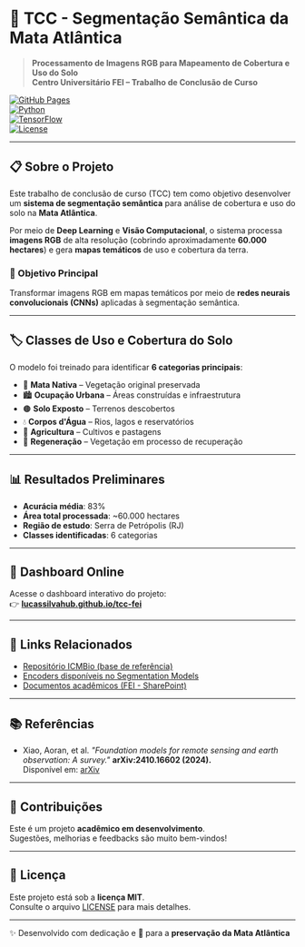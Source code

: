# 🌱 TCC - Segmentação Semântica da Mata Atlântica  

> **Processamento de Imagens RGB para Mapeamento de Cobertura e Uso do Solo**  
> **Centro Universitário FEI – Trabalho de Conclusão de Curso**

[![GitHub Pages](https://img.shields.io/badge/GitHub%20Pages-Live-brightgreen)](https://lucassilvahub.github.io/tcc-fei/)  
[![Python](https://img.shields.io/badge/Python-3.8+-blue.svg)](https://python.org)  
[![TensorFlow](https://img.shields.io/badge/TensorFlow-2.x-orange.svg)](https://tensorflow.org)  
[![License](https://img.shields.io/badge/License-MIT-yellow.svg)](LICENSE)  

---

## 📋 Sobre o Projeto  

Este trabalho de conclusão de curso (TCC) tem como objetivo desenvolver um **sistema de segmentação semântica** para análise de cobertura e uso do solo na **Mata Atlântica**.  

Por meio de **Deep Learning** e **Visão Computacional**, o sistema processa **imagens RGB** de alta resolução (cobrindo aproximadamente **60.000 hectares**) e gera **mapas temáticos** de uso e cobertura da terra.  

### 🎯 Objetivo Principal  

Transformar imagens RGB em mapas temáticos por meio de **redes neurais convolucionais (CNNs)** aplicadas à segmentação semântica.  

---

## 🏷️ Classes de Uso e Cobertura do Solo  

O modelo foi treinado para identificar **6 categorias principais**:  

- 🌳 **Mata Nativa** – Vegetação original preservada  
- 🏙️ **Ocupação Urbana** – Áreas construídas e infraestrutura  
- 🟤 **Solo Exposto** – Terrenos descobertos  
- 💧 **Corpos d'Água** – Rios, lagos e reservatórios  
- 🌾 **Agricultura** – Cultivos e pastagens  
- 🌱 **Regeneração** – Vegetação em processo de recuperação  

---

## 📊 Resultados Preliminares  

- **Acurácia média**: 83%  
- **Área total processada**: ~60.000 hectares  
- **Região de estudo**: Serra de Petrópolis (RJ)  
- **Classes identificadas**: 6 categorias  

---

## 📡 Dashboard Online  

Acesse o dashboard interativo do projeto:  
👉 **[lucassilvahub.github.io/tcc-fei](https://lucassilvahub.github.io/tcc-fei/)**  

---

## 🔗 Links Relacionados  

- [Repositório ICMBio (base de referência)](https://github.com/fabricioifc/icmbio)  
- [Encoders disponíveis no Segmentation Models](https://smp.readthedocs.io/en/latest/encoders.html)  
- [Documentos acadêmicos (FEI - SharePoint)](https://feiedu-my.sharepoint.com/my?id=%2Fpersonal%2Funiflsilva%5Ffei%5Fedu%5Fbr%2FDocuments%2FCollege%2FTCC&ga=1)  

---

## 📚 Referências  

- Xiao, Aoran, et al. *"Foundation models for remote sensing and earth observation: A survey."* **arXiv:2410.16602 (2024).**  
  Disponível em: [arXiv](https://arxiv.org/abs/2410.16602)  

---

## 🤝 Contribuições  

Este é um projeto **acadêmico em desenvolvimento**.  
Sugestões, melhorias e feedbacks são muito bem-vindos!  

---

## 📄 Licença  

Este projeto está sob a **licença MIT**.  
Consulte o arquivo [LICENSE](LICENSE) para mais detalhes.  

---

✨ Desenvolvido com dedicação e 💚 para a **preservação da Mata Atlântica**  

